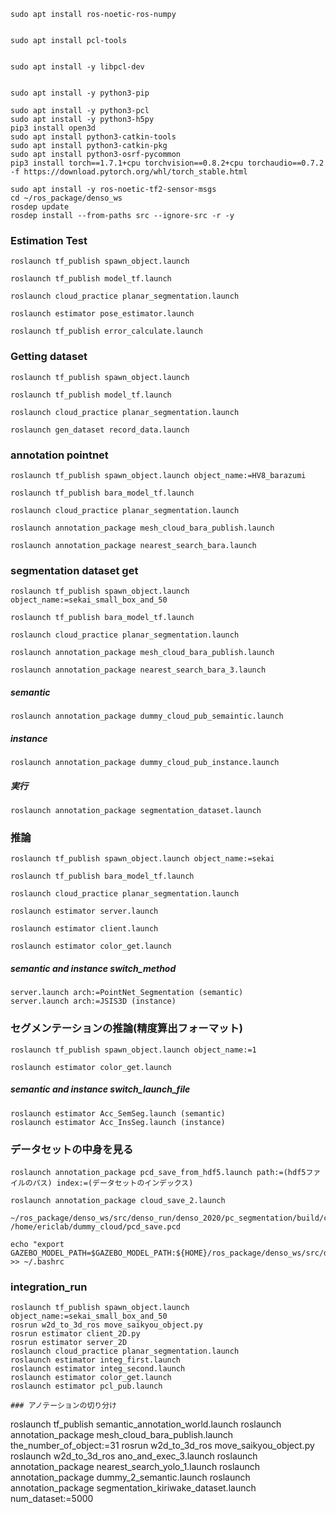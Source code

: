 
```
sudo apt install ros-noetic-ros-numpy


sudo apt install pcl-tools


sudo apt install -y libpcl-dev


sudo apt install -y python3-pip

sudo apt install -y python3-pcl
sudo apt install -y python3-h5py
pip3 install open3d
sudo apt install python3-catkin-tools
sudo apt install python3-catkin-pkg
sudo apt install python3-osrf-pycommon
pip3 install torch==1.7.1+cpu torchvision==0.8.2+cpu torchaudio==0.7.2 -f https://download.pytorch.org/whl/torch_stable.html

sudo apt install -y ros-noetic-tf2-sensor-msgs
cd ~/ros_package/denso_ws 
rosdep update
rosdep install --from-paths src --ignore-src -r -y
```

### Estimation Test 
```
roslaunch tf_publish spawn_object.launch 

roslaunch tf_publish model_tf.launch

roslaunch cloud_practice planar_segmentation.launch

roslaunch estimator pose_estimator.launch

roslaunch tf_publish error_calculate.launch
```

### Getting dataset
```
roslaunch tf_publish spawn_object.launch 

roslaunch tf_publish model_tf.launch

roslaunch cloud_practice planar_segmentation.launch

roslaunch gen_dataset record_data.launch
```
### annotation pointnet
```
roslaunch tf_publish spawn_object.launch object_name:=HV8_barazumi

roslaunch tf_publish bara_model_tf.launch

roslaunch cloud_practice planar_segmentation.launch

roslaunch annotation_package mesh_cloud_bara_publish.launch

roslaunch annotation_package nearest_search_bara.launch

```

### segmentation dataset get
```
roslaunch tf_publish spawn_object.launch object_name:=sekai_small_box_and_50

roslaunch tf_publish bara_model_tf.launch 

roslaunch cloud_practice planar_segmentation.launch 

roslaunch annotation_package mesh_cloud_bara_publish.launch

roslaunch annotation_package nearest_search_bara_3.launch

```
##### semantic
```
roslaunch annotation_package dummy_cloud_pub_semaintic.launch

```
##### instance
```
roslaunch annotation_package dummy_cloud_pub_instance.launch
```
##### 実行
```
roslaunch annotation_package segmentation_dataset.launch 
```

### 推論
```
roslaunch tf_publish spawn_object.launch object_name:=sekai

roslaunch tf_publish bara_model_tf.launch 

roslaunch cloud_practice planar_segmentation.launch 

roslaunch estimator server.launch

roslaunch estimator client.launch

roslaunch estimator color_get.launch
```
##### semantic and instance switch_method
```
server.launch arch:=PointNet_Segmentation (semantic)
server.launch arch:=JSIS3D (instance)
```

### セグメンテーションの推論(精度算出フォーマット)
```
roslaunch tf_publish spawn_object.launch object_name:=1

roslaunch estimator color_get.launch
```
##### semantic and instance switch_launch_file
```
roslaunch estimator Acc_SemSeg.launch (semantic)
roslaunch estimator Acc_InsSeg.launch (instance)
```

### データセットの中身を見る
```
roslaunch annotation_package pcd_save_from_hdf5.launch path:=(hdf5ファイルのパス) index:=(データセットのインデックス)

roslaunch annotation_package cloud_save_2.launch

~/ros_package/denso_ws/src/denso_run/denso_2020/pc_segmentation/build/colored_cloud_view /home/ericlab/dummy_cloud/pcd_save.pcd
```

```
echo "export GAZEBO_MODEL_PATH=$GAZEBO_MODEL_PATH:${HOME}/ros_package/denso_ws/src/denso_run/rikuken_original/tf_publish/models" >> ~/.bashrc
```

### integration_run
```
roslaunch tf_publish spawn_object.launch object_name:=sekai_small_box_and_50
rosrun w2d_to_3d_ros move_saikyou_object.py 
rosrun estimator client_2D.py
rosrun estimator server_2D
roslaunch cloud_practice planar_segmentation.launch
roslaunch estimator integ_first.launch
roslaunch estimator integ_second.launch
roslaunch estimator color_get.launch
roslaunch estimator pcl_pub.launch 

### アノテーションの切り分け
```
roslaunch tf_publish semantic_annotation_world.launch
roslaunch annotation_package mesh_cloud_bara_publish.launch the_number_of_object:=31
rosrun w2d_to_3d_ros move_saikyou_object.py
roslaunch w2d_to_3d_ros ano_and_exec_3.launch
roslaunch annotation_package nearest_search_yolo_1.launch
roslaunch annotation_package dummy_2_semantic.launch
roslaunch annotation_package segmentation_kiriwake_dataset.launch num_dataset:=5000
```
